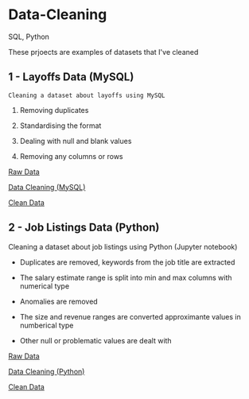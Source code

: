 # Data-Cleaning
SQL, Python

These prjoects are examples of datasets that I've cleaned

## 1 - Layoffs Data (MySQL)

    Cleaning a dataset about layoffs using MySQL

1. Removing duplicates

2. Standardising the format

3. Dealing with null and blank values

4. Removing any columns or rows 

[Raw Data](https://github.com/mattclark186/Data-Cleaning/blob/main/Layoffs%20Data%20RAW.csv)

[Data Cleaning (MySQL)](https://github.com/mattclark186/Data-Cleaning/blob/main/Layoffs%20Data%20Cleaning.sql)

[Clean Data](https://github.com/mattclark186/Data-Cleaning/blob/main/Layoffs%20Data%20CLEAN.csv)




## 2 - Job Listings Data (Python)

Cleaning a dataset about job listings using Python (Jupyter notebook)

- Duplicates are removed, keywords from the job title are extracted

- The salary estimate range is split into min and max columns with numerical type

- Anomalies are removed

- The size and revenue ranges are converted approximante values in numberical type

- Other null or problematic values are dealt with

[Raw Data](https://github.com/mattclark186/Data-Cleaning/blob/main/Job%20Listings%20Data%20RAW.csv)

[Data Cleaning (Python)](https://github.com/mattclark186/Data-Cleaning/blob/main/Job%20Listings%20Data%20Cleaning.ipynb)

[Clean Data](https://github.com/mattclark186/Data-Cleaning/blob/main/Job%20Listings%20Data%20CLEAN.csv)

